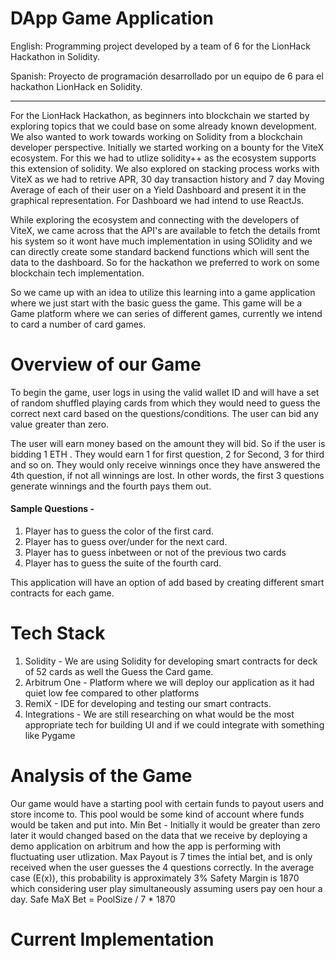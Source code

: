 # DApp Game Application

English:
Programming project developed by a team of 6 for the LionHack Hackathon in Solidity.

Spanish:
Proyecto de programación desarrollado por un equipo de 6 para el hackathon LionHack en Solidity.

------------------------------------------------------------------------------------------------------------------------------------------------------------------
For the LionHack Hackathon, as beginners into blockchain we started by exploring topics that we could base on some already known development. We also wanted to work towards working on Solidity from a blockchain developer perspective. Initially we started working on a bounty for the ViteX ecosystem. For this we had to utlize solidity++ as the ecosystem supports this extension of solidity. We also explored on stacking process works with ViteX as we had to retrive APR, 30 day transaction history and 7 day Moving Average of each of their user on a Yield Dashboard and present it in the graphical representation. For Dashboard we had intend to use ReactJs. 

While exploring the ecosystem and connecting with the developers of ViteX, we came across that the API's are available to fetch the details fromt his system so it wont have much implementation in using SOlidity and we can directly create some standard backend functions which will sent the data to the dashboard. So for the hackathon we preferred to work on some blockchain tech implementation. 

So we came up with an idea to utilize this learning into a game application where we just start with the basic guess the game. This game will be a Game platform where we can series of different games, currently we intend to card a number of card games. 

# Overview of our Game
To begin the game, user logs in using the valid wallet ID and will have a set of random shuffled playing cards from which they would need to guess the correct next card based on the questions/conditions. The user can bid any value greater than zero.

The user will earn money based on the amount they will bid. So if the user is bidding 1 ETH . They would earn 1 for first question, 2 for Second, 3 for third and so on. They would only receive winnings once they have answered the 4th question, if not all winnings are lost. In other words, the first 3 questions generate winnings and the fourth pays them out.

#### Sample Questions - 
1. Player has to guess the color of the first card. 
3. Player has to guess over/under for the next card.
3. Player has to guess inbetween or not of the previous two cards
4. Player has to guess the suite of the fourth card.

This application will have an option of add based by creating different smart contracts for each game. 

# Tech Stack
1. Solidity - We are using Solidity for developing smart contracts for deck of 52 cards as well the Guess the Card game. 
3. Arbitrum One - Platform where we will deploy our application as it had quiet low fee compared to other platforms
4. RemiX - IDE for developing and testing our smart contracts. 
5. Integrations - We are still researching on what would be the most appropriate tech for building UI and if we could integrate with something like Pygame


# Analysis of the Game

Our game would have a starting pool with certain funds to payout users and store income to. This pool would be some kind of account where funds would be taken and put into.
Min Bet - Initially it would be greater than zero later it would changed based on the data that we receive by deploying a demo application on arbitrum and how the app is performing with fluctuating user utlization. 
Max Payout is 7 times the intial bet, and is only received when the user guesses the 4 questions correctly. In the average case (E(x)), this probability is approximately 3%
Safety Margin is 1870 which considering user play simultaneously assuming users pay oen hour a day. 
Safe MaX Bet = PoolSize / 7 * 1870

# Current Implementation



